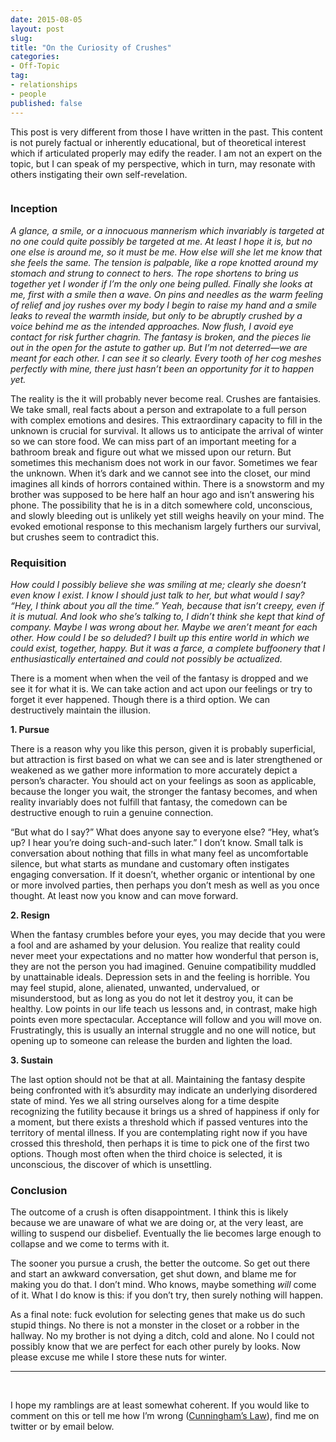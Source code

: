 ```yaml
---
date: 2015-08-05
layout: post
slug:
title: "On the Curiosity of Crushes"
categories:
- Off-Topic
tag:
- relationships
- people
published: false
---
```


This post is very different from those I have written in the past. This content is not purely factual or inherently educational, but of theoretical interest which if articulated properly may edify the reader. I am not an expert on the topic, but I can speak of my perspective, which in turn, may resonate with others instigating their own self-revelation.

![[](http://i.imgur.com/CIBdCdZ.jpg)](http://i.imgur.com/CIBdCdZh.jpg)

### Inception

*A glance, a smile, or a innocuous mannerism which invariably is targeted at no one could quite possibly be targeted at me. At least I hope it is, but no one else is around me, so it must be me. How else will she let me know that she feels the same. The tension is palpable, like a rope knotted around my stomach and strung to connect to hers. The rope shortens to bring us together yet I wonder if I’m the only one being pulled. Finally she looks at me, first with a smile then a wave. On pins and needles as the warm feeling of relief and joy rushes over my body I begin to raise my hand and a smile leaks to reveal the warmth inside, but only to be abruptly crushed by a voice behind me as the intended approaches. Now flush, I avoid eye contact for risk further chagrin. The fantasy is broken, and the pieces lie out in the open for the astute to gather up. But I’m not deterred—we are meant for each other. I can see it so clearly. Every tooth of her cog meshes perfectly with mine, there just hasn’t been an opportunity for it to happen yet.*

The reality is the it will probably never become real. Crushes are fantaisies. We take small, real facts about a person and extrapolate to a full person with complex emotions and desires. This extraordinary capacity to fill in the unknown is crucial for survival. It allows us to anticipate the arrival of winter so we can store food. We can miss part of an important meeting for a bathroom break and figure out what we missed upon our return. But sometimes this mechanism does not work in our favor. Sometimes we fear the unknown. When it’s dark and we cannot see into the closet, our mind imagines all kinds of horrors contained within. There is a snowstorm and my brother was supposed to be here half an hour ago and isn’t answering his phone. The possibility that he is in a ditch somewhere cold, unconscious, and slowly bleeding out is unlikely yet still weighs heavily on your mind. The evoked emotional response to this mechanism largely furthers our survival, but crushes seem to contradict this.

### Requisition

*How could I possibly believe she was smiling at me; clearly she doesn’t even know I exist. I know I should just talk to her, but what would I say? “Hey, I think about you all the time.” Yeah, because that isn’t creepy, even if it is mutual. And look who she’s talking to, I didn’t think she kept that kind of company. Maybe I was wrong about her. Maybe we aren’t meant for each other. How could I be so deluded? I built up this entire world in which we could exist, together, happy. But it was a farce, a complete buffoonery that I enthusiastically entertained and could not possibly be actualized.*

There is a moment when when the veil of the fantasy is dropped and we see it for what it is. We can take action and act upon our feelings or try to forget it ever happened. Though there is a third option. We can destructively maintain the illusion.

**1. Pursue**

There is a reason why you like this person, given it is probably superficial, but attraction is first based on what we can see and is later strengthened or weakened as we gather more information to more accurately depict a person’s character. You should act on your feelings as soon as applicable, because the longer you wait, the stronger the fantasy becomes, and when reality invariably does not fulfill that fantasy, the comedown can be destructive enough to ruin a genuine connection. 

“But what do I say?” What does anyone say to everyone else? “Hey, what’s up? I hear you’re doing such-and-such later.” I don’t know. Small talk is conversation about nothing that fills in what many feel as uncomfortable silence, but what starts as mundane and customary often instigates engaging conversation. If it doesn’t, whether organic or intentional by one or more involved parties, then perhaps you don’t mesh as well as you once thought. At least now you know and can move forward.

**2. Resign**

When the fantasy crumbles before your eyes, you may decide that you were a fool and are ashamed by your delusion. You realize that reality could never meet your expectations and no matter how wonderful that person is, they are not the person you had imagined. Genuine compatibility muddled by unattainable ideals. Depression sets in and the feeling is horrible. You may feel stupid, alone, alienated, unwanted, undervalued, or misunderstood, but as long as you do not let it destroy you, it can be healthy. Low points in our life teach us lessons and, in contrast, make high points even more spectacular. Acceptance will follow and you will move on. Frustratingly, this is usually an internal struggle and no one will notice, but opening up to someone can release the burden and lighten the load.

**3. Sustain**

The last option should not be that at all. Maintaining the fantasy despite being confronted with it’s absurdity may indicate an underlying disordered state of mind. Yes we all string ourselves along for a time despite recognizing the futility because it brings us a shred of happiness if only for a moment, but there exists a threshold which if passed ventures into the territory of mental illness. If you are contemplating right now if you have crossed this threshold, then perhaps it is time to pick one of the first two options. Though most often when the third choice is selected, it is unconscious, the discover of which is unsettling. 

### Conclusion

The outcome of a crush is often disappointment. I think this is likely because we are unaware of what we are doing or, at the very least, are willing to suspend our disbelief. Eventually the lie becomes large enough to collapse and we come to terms with it. 

The sooner you pursue a crush, the better the outcome. So get out there and start an awkward conversation, get shut down, and blame me for making you do that. I don’t mind. Who knows, maybe something *will* come of it. What I do know is this: if you don’t try, then surely nothing will happen.

As a final note: fuck evolution for selecting genes that make us do such stupid things. No there is not a monster in the closet or a robber in the hallway. No my brother is not dying a ditch, cold and alone. No I could not possibly know that we are perfect for each other purely by looks. Now please excuse me while I store these nuts for winter.

---
<br>

I hope my ramblings are at least somewhat coherent. If you would like to comment on this or tell me how I’m wrong ([Cunningham’s 
Law](https://meta.wikimedia.org/wiki/Cunningham%27s_Law)), find me on twitter or by email below.
